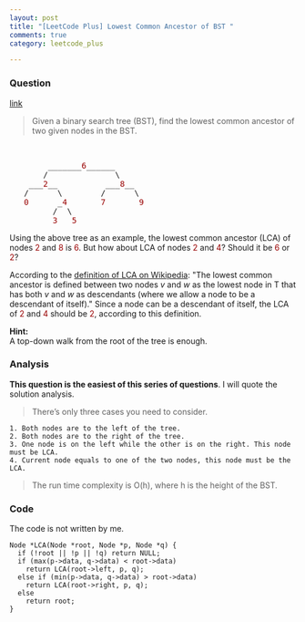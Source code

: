 ```yaml
---
layout: post
title: "[LeetCode Plus] Lowest Common Ancestor of BST "
comments: true
category: leetcode_plus

---
```


### Question 

[link](http://leetcode.com/2011/07/lowest-common-ancestor-of-a-binary-search-tree.html)

<div class="entry bg-color bg-img font-color">
    <blockquote class="bg-color bg-img font-color">
        <p class="font-color bg-color bg-img">Given a binary search tree (BST), find the lowest common ancestor of two given nodes in the BST.</p>
    </blockquote>
    <p class="font-color bg-color bg-img"><span id="more-782" class="font-color"></span>
        <br>
    </p><pre class="bg-color bg-img font-color">        _______<span style="color: #990000;" class="font-color">6</span>______
       /              \
    ___<span style="color: #990000;" class="font-color">2</span>__          ___<span style="color: #990000;" class="font-color">8</span>__
   /      \        /      \
   <span style="color: #990000;" class="font-color">0</span>      _<span style="color: #990000;" class="font-color">4       7       9</span>
         /  \
         <span style="color: #990000;" class="font-color">3   5</span></pre>
    <p class="font-color bg-color bg-img">Using the above tree as an example, the lowest common ancestor (LCA) of nodes <span style="color: #990000;" class="font-color">2</span> and <span style="color: #990000;" class="font-color bg-color bg-img">8</span> is <span style="color: #990000;" class="font-color">6</span>. But how about LCA of nodes <span style="color: #990000;" class="font-color">2</span> and <span style="color: #990000;" class="font-color">4</span>? Should it be <span style="color: #990000;" class="font-color">6</span> or <span style="color: #990000;" class="font-color">2</span>?</p>
    <p class="font-color bg-color bg-img">According to the <a href="http://en.wikipedia.org/wiki/Least_common_ancestor" class="font-color">definition of LCA on  Wikipedia</a>: "The lowest common ancestor is defined between two nodes <em>v</em> and <em>w</em> as the lowest node in T that has both <em>v</em> and <em>w</em> as descendants (where we allow a node to be a descendant of itself)." Since a node can be a descendant of itself, the LCA of <span style="color: #990000;" class="font-color">2</span> and <span style="color: #990000;" class="font-color">4</span> should be <span style="color: #990000;" class="font-color">2</span>, according to this definition.</p>
    <p class="font-color bg-color bg-img"><strong>Hint:</strong>
        <br>A top-down walk from the root of the tree is enough.</p>
</div>

### Analysis 

__This question is the easiest of this series of questions__. I will quote the solution analysis.

> There’s only three cases you need to consider. 

    1. Both nodes are to the left of the tree.
    2. Both nodes are to the right of the tree.
    3. One node is on the left while the other is on the right. This node must be LCA. 
    4. Current node equals to one of the two nodes, this node must be the LCA. 

> The run time complexity is O(h), where h is the height of the BST. 

### Code

The code is not written by me. 

    Node *LCA(Node *root, Node *p, Node *q) {
      if (!root || !p || !q) return NULL;
      if (max(p->data, q->data) < root->data)
        return LCA(root->left, p, q);
      else if (min(p->data, q->data) > root->data)
        return LCA(root->right, p, q);
      else
        return root;
    }
